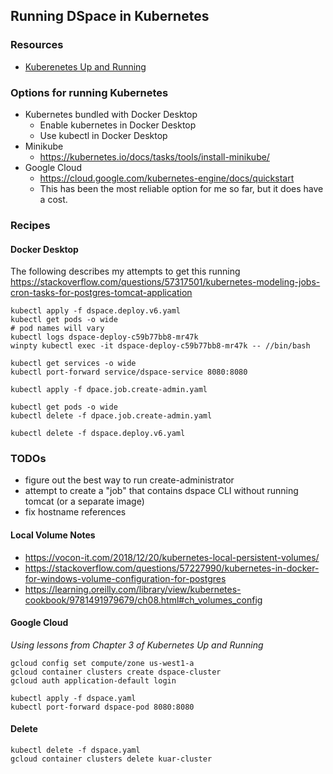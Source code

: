 ## Running DSpace in Kubernetes

### Resources
- [Kuberenetes Up and Running](http://shop.oreilly.com/product/0636920043874.do)

### Options for running Kubernetes
- Kubernetes bundled with Docker Desktop
  - Enable kubernetes in Docker Desktop
  - Use kubectl in Docker Desktop
- Minikube
  - https://kubernetes.io/docs/tasks/tools/install-minikube/
- Google Cloud
  - https://cloud.google.com/kubernetes-engine/docs/quickstart
  - This has been the most reliable option for me so far, but it does have a cost.

### Recipes

#### Docker Desktop

The following describes my attempts to get this running
https://stackoverflow.com/questions/57317501/kubernetes-modeling-jobs-cron-tasks-for-postgres-tomcat-application

```
kubectl apply -f dspace.deploy.v6.yaml
kubectl get pods -o wide
# pod names will vary
kubectl logs dspace-deploy-c59b77bb8-mr47k
winpty kubectl exec -it dspace-deploy-c59b77bb8-mr47k -- //bin/bash

kubectl get services -o wide
kubectl port-forward service/dspace-service 8080:8080

kubectl apply -f dpace.job.create-admin.yaml

kubectl get pods -o wide
kubectl delete -f dpace.job.create-admin.yaml

kubectl delete -f dspace.deploy.v6.yaml
```

### TODOs
- figure out the best way to run create-administrator
- attempt to create a "job" that contains dspace CLI without running tomcat (or a separate image)
- fix hostname references

#### Local Volume Notes
- https://vocon-it.com/2018/12/20/kubernetes-local-persistent-volumes/
- https://stackoverflow.com/questions/57227990/kubernetes-in-docker-for-windows-volume-configuration-for-postgres
- https://learning.oreilly.com/library/view/kubernetes-cookbook/9781491979679/ch08.html#ch_volumes_config

#### Google Cloud

_Using lessons from Chapter 3 of Kubernetes Up and Running_
```
gcloud config set compute/zone us-west1-a
gcloud container clusters create dspace-cluster
gcloud auth application-default login

kubectl apply -f dspace.yaml
kubectl port-forward dspace-pod 8080:8080
```

#### Delete

```
kubectl delete -f dspace.yaml
gcloud container clusters delete kuar-cluster
```
